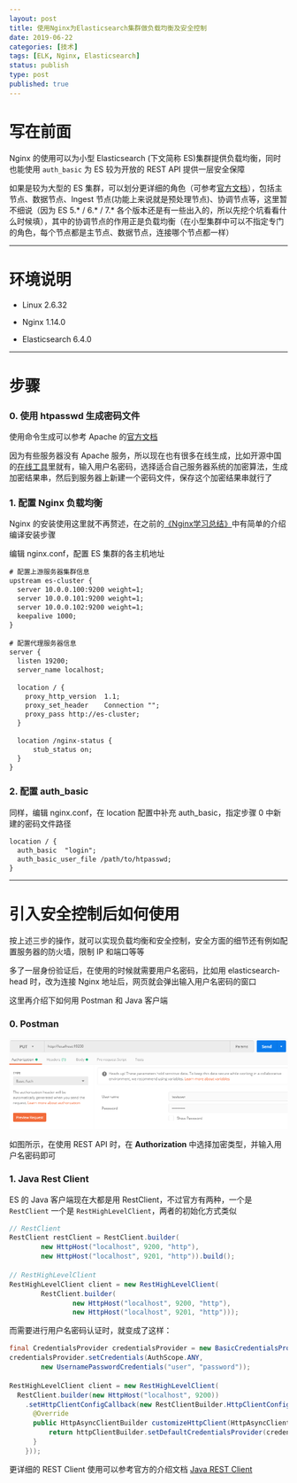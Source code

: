 ```yaml
---
layout: post
title: 使用Nginx为Elasticsearch集群做负载均衡及安全控制
date: 2019-06-22
categories: [技术]
tags: [ELK, Nginx, Elasticsearch]
status: publish
type: post
published: true
---
```


# 写在前面

Nginx 的使用可以为小型 Elasticsearch (下文简称 ES)集群提供负载均衡，同时也能使用 `auth_basic` 为 ES 较为开放的 REST API 提供一层安全保障

如果是较为大型的 ES 集群，可以划分更详细的角色（可参考[官方文档](https://www.elastic.co/guide/en/elasticsearch/reference/current/modules-node.html)），包括主节点、数据节点、Ingest 节点(功能上来说就是预处理节点)、协调节点等，这里暂不细说（因为 ES 5.* / 6.* / 7.* 各个版本还是有一些出入的，所以先挖个坑看看什么时候填），其中的协调节点的作用正是负载均衡（在小型集群中可以不指定专门的角色，每个节点都是主节点、数据节点，连接哪个节点都一样）

---

# 环境说明

* Linux 2.6.32

* Nginx 1.14.0

* Elasticsearch 6.4.0

---

# 步骤

### 0. 使用 htpasswd 生成密码文件

使用命令生成可以参考 Apache 的[官方文档](https://httpd.apache.org/docs/current/programs/htpasswd.html)

因为有些服务器没有 Apache 服务，所以现在也有很多在线生成，比如开源中国的[在线工具](https://tool.oschina.net/htpasswd)里就有，输入用户名密码，选择适合自己服务器系统的加密算法，生成加密结果串，然后到服务器上新建一个密码文件，保存这个加密结果串就行了

### 1. 配置 Nginx 负载均衡

Nginx 的安装使用这里就不再赘述，在之前的[《Nginx学习总结》](https://priesttomb.github.io/%E6%8A%80%E6%9C%AF/2018/11/12/Nginx%E5%AD%A6%E4%B9%A0%E6%80%BB%E7%BB%93/)中有简单的介绍编译安装步骤

编辑 nginx.conf，配置 ES 集群的各主机地址

```
# 配置上游服务器集群信息
upstream es-cluster {
  server 10.0.0.100:9200 weight=1;
  server 10.0.0.101:9200 weight=1;
  server 10.0.0.102:9200 weight=1;
  keepalive 1000;
}

# 配置代理服务器信息
server {
  listen 19200;
  server_name localhost;

  location / {
    proxy_http_version  1.1;
    proxy_set_header    Connection "";
    proxy_pass http://es-cluster;
  }

  location /nginx-status {
      stub_status on;
  }
}
```

### 2. 配置 auth_basic

同样，编辑 nginx.conf，在 location 配置中补充 auth_basic，指定步骤 0 中新建的密码文件路径

```
location / {
  auth_basic  "login";
  auth_basic_user_file /path/to/htpasswd;
}
```

---

# 引入安全控制后如何使用

按上述三步的操作，就可以实现负载均衡和安全控制，安全方面的细节还有例如配置服务器的防火墙，限制 IP 和端口等等

多了一层身份验证后，在使用的时候就需要用户名密码，比如用 elasticsearch-head 时，改为连接 Nginx 地址后，网页就会弹出输入用户名密码的窗口

这里再介绍下如何用 Postman 和 Java 客户端

### 0. Postman

![Postman使用认证.png](/images/blog_img/20190622/Postman使用认证.png)

如图所示，在使用 REST API 时，在 **Authorization** 中选择加密类型，并输入用户名密码即可

### 1. Java Rest Client

ES 的 Java 客户端现在大都是用 RestClient，不过官方有两种，一个是 `RestClient` 一个是 `RestHighLevelClient`，两者的初始化方式类似

```java
// RestClient
RestClient restClient = RestClient.builder(
        new HttpHost("localhost", 9200, "http"),
        new HttpHost("localhost", 9201, "http")).build();

// RestHighLevelClient
RestHighLevelClient client = new RestHighLevelClient(
        RestClient.builder(
                new HttpHost("localhost", 9200, "http"),
                new HttpHost("localhost", 9201, "http")));
```

而需要进行用户名密码认证时，就变成了这样：

```java
final CredentialsProvider credentialsProvider = new BasicCredentialsProvider();
credentialsProvider.setCredentials(AuthScope.ANY,
        new UsernamePasswordCredentials("user", "password"));

RestHighLevelClient client = new RestHighLevelClient(
  RestClient.builder(new HttpHost("localhost", 9200))
    .setHttpClientConfigCallback(new RestClientBuilder.HttpClientConfigCallback() {
      @Override
      public HttpAsyncClientBuilder customizeHttpClient(HttpAsyncClientBuilder httpClientBuilder) {
          return httpClientBuilder.setDefaultCredentialsProvider(credentialsProvider);
      }
    }));
```

更详细的 REST Client 使用可以参考官方的介绍文档 [Java REST Client](https://www.elastic.co/guide/en/elasticsearch/client/java-rest/6.4/index.html)
